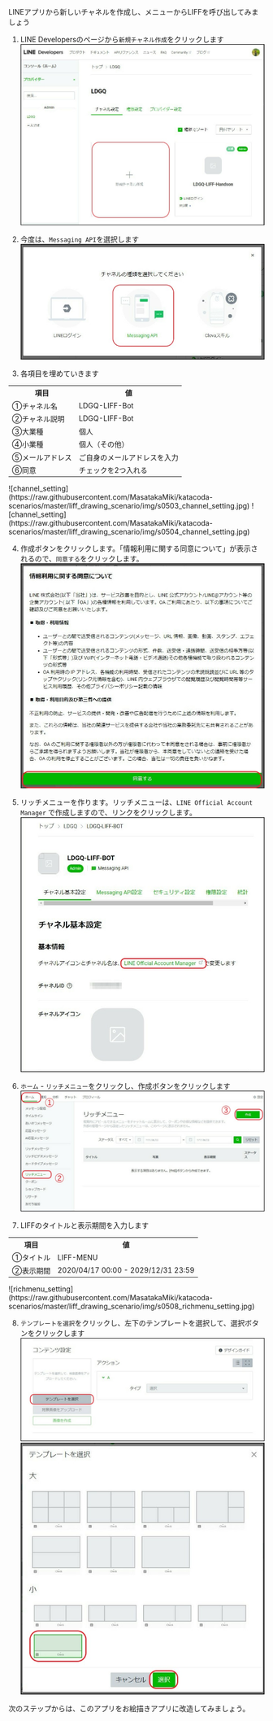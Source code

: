 LINEアプリから新しいチャネルを作成し、メニューからLIFFを呼び出してみましょう

1. LINE Developersのページから`新規チャネル作成`をクリックします
![create_channel](https://raw.githubusercontent.com/MasatakaMiki/katacoda-scenarios/master/liff_drawing_scenario/img/s0501_create_channel.jpg)

2. 今度は、`Messaging API`を選択します
![create_channel](https://raw.githubusercontent.com/MasatakaMiki/katacoda-scenarios/master/liff_drawing_scenario/img/s0502_create_channel.jpg)

3. 各項目を埋めていきます<br>
<table><tr><th>項目</th><th>値</th></tr>
<tr><td>①チャネル名</td><td>LDGQ-LIFF-Bot</td></tr>
<tr><td>②チャネル説明</td><td>LDGQ-LIFF-Bot</td></tr>
<tr><td>③大業種</td><td>個人</td></tr>
<tr><td>④小業種</td><td>個人（その他）</td></tr>
<tr><td>⑤メールアドレス</td><td>ご自身のメールアドレスを入力</td></tr>
<tr><td>⑥同意</td><td>チェックを2つ入れる</td></tr>
</table>
![channel_setting](https://raw.githubusercontent.com/MasatakaMiki/katacoda-scenarios/master/liff_drawing_scenario/img/s0503_channel_setting.jpg)
![channel_setting](https://raw.githubusercontent.com/MasatakaMiki/katacoda-scenarios/master/liff_drawing_scenario/img/s0504_channel_setting.jpg)

4. 作成ボタンをクリックします。「情報利用に関する同意について」が表示されるので、`同意する`をクリックします。
![channel_agreement](https://raw.githubusercontent.com/MasatakaMiki/katacoda-scenarios/master/liff_drawing_scenario/img/s0505_channel_agreement.jpg)

5. リッチメニューを作ります。リッチメニューは、`LINE Official Account Manager` で作成しますので、リンクをクリックします。
![oam](https://raw.githubusercontent.com/MasatakaMiki/katacoda-scenarios/master/liff_drawing_scenario/img/s0506_oam.jpg)

6. `ホーム` - `リッチメニュー`をクリックし、作成ボタンをクリックします
![create_richmenu](https://raw.githubusercontent.com/MasatakaMiki/katacoda-scenarios/master/liff_drawing_scenario/img/s0507_create_richmenu.jpg)

7. LIFFのタイトルと表示期間を入力します<br>
<table><tr><th>項目</th><th>値</th></tr>
<tr><td>①タイトル</td><td>LIFF-MENU</td></tr>
<tr><td>②表示期間</td><td>2020/04/17 00:00 - 2029/12/31 23:59</td></tr>
</table>
![richmenu_setting](https://raw.githubusercontent.com/MasatakaMiki/katacoda-scenarios/master/liff_drawing_scenario/img/s0508_richmenu_setting.jpg)

8. `テンプレートを選択`をクリックし、左下のテンプレートを選択して、選択ボタンをクリックします
![richmenu_setting](https://raw.githubusercontent.com/MasatakaMiki/katacoda-scenarios/master/liff_drawing_scenario/img/s0509_richmenu_setting.jpg)
![richmenu_setting](https://raw.githubusercontent.com/MasatakaMiki/katacoda-scenarios/master/liff_drawing_scenario/img/s0510_richmenu_setting.jpg)


次のステップからは、このアプリをお絵描きアプリに改造してみましょう。
